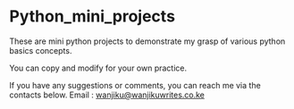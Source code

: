 # Python_mini_projects
These are  mini python projects to demonstrate my grasp of various python basics concepts. 

You can copy and modify for your own practice. 

If you have any suggestions or comments, you can reach me via the contacts below. 
Email : wanjiku@wanjikuwrites.co.ke
